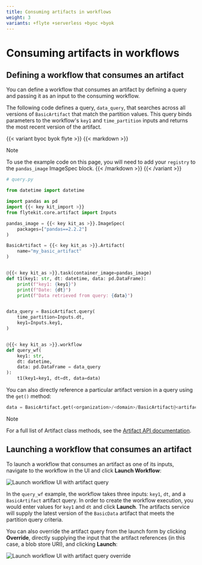 ```yaml
---
title: Consuming artifacts in workflows
weight: 3
variants: +flyte +serverless +byoc +byok
---
```


# Consuming artifacts in workflows

## Defining a workflow that consumes an artifact

You can define a workflow that consumes an artifact by defining a query and passing it as an input to the consuming workflow.

The following code defines a query, `data_query`, that searches across all versions of `BasicArtifact` that match the partition values. This query binds parameters to the workflow's `key1` and `time_partition` inputs and returns the most recent version of the artifact.

{{< variant byoc byok flyte >}}
{{< markdown >}}
> [!NOTE]
> To use the example code on this page, you will need to add your `registry` to the `pandas_image` ImageSpec block.
{{< /markdown >}}
{{< /variant >}}

```python
# query.py

from datetime import datetime

import pandas as pd
import {{< key kit_import >}}
from flytekit.core.artifact import Inputs

pandas_image = {{< key kit_as >}}.ImageSpec(
    packages=["pandas==2.2.2"]
)

BasicArtifact = {{< key kit_as >}}.Artifact(
    name="my_basic_artifact"
)


@{{< key kit_as >}}.task(container_image=pandas_image)
def t1(key1: str, dt: datetime, data: pd.DataFrame):
    print(f"key1: {key1}")
    print(f"Date: {dt}")
    print(f"Data retrieved from query: {data}")


data_query = BasicArtifact.query(
    time_partition=Inputs.dt,
    key1=Inputs.key1,
)


@{{< key kit_as >}}.workflow
def query_wf(
    key1: str,
    dt: datetime,
    data: pd.DataFrame = data_query
):
    t1(key1=key1, dt=dt, data=data)
```
<!-- :emphasize-lines: 23-26,35 -->

You can also directly reference a particular artifact version in a query using the `get()` method:

```python
data = BasicArtifact.get(<organization>/<domain>/BasicArtifact@<artifact-version>)
```

> [!NOTE]
> For a full list of Artifact class methods, see the [Artifact API documentation]().
<!-- TODO: Add link to API -->

## Launching a workflow that consumes an artifact

To launch a workflow that consumes an artifact as one of its inputs, navigate to the workflow in the UI and click **Launch Workflow**:

![Launch workflow UI with artifact query](/_static/images/user-guide/core-concepts/artifacts/consuming-artifacts-in-workflows/launch-workflow-artifact-query.png)

In the `query_wf` example, the workflow takes three inputs: `key1`, `dt`, and a `BasicArtifact` artifact query. In order to create the workflow execution, you would enter values for `key1` and `dt` and click **Launch**. The artifacts service will supply the latest version of the `BasicData` artifact that meets the partition query criteria.

You can also override the artifact query from the launch form by clicking **Override**, directly supplying the input that the artifact references (in this case, a blob store URI), and clicking **Launch**:

![Launch workflow UI with artifact query override](/_static/images/user-guide/core-concepts/artifacts/consuming-artifacts-in-workflows/launch-workflow-artifact-query-override.png)
